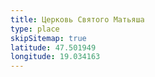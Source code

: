 ```yaml
---
title: Церковь Святого Матьяша
type: place
skipSitemap: true
latitude: 47.501949
longitude: 19.034163
---
```

